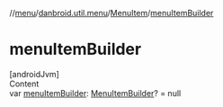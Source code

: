 //[menu](../../index.md)/[danbroid.util.menu](../index.md)/[MenuItem](index.md)/[menuItemBuilder](menu-item-builder.md)



# menuItemBuilder  
[androidJvm]  
Content  
var [menuItemBuilder](menu-item-builder.md): [MenuItemBuilder](../-menu-item-builder/index.md)? = null  



